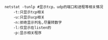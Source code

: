     netstat -tunlp #显示tcp，udp的端口和进程等相关情况 
        -t:只显示tcp相关
        -u:只显示ucp相关
        -n:拒绝显示列名,尽量转数字 
        -l:仅显示在listen的  
        -p:显示相关程序



